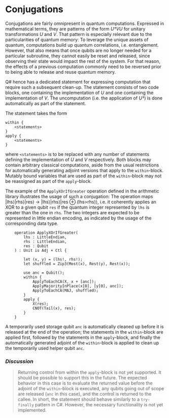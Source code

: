 # Conjugations

Conjugations are fairly omnipresent in quantum computations. Expressed in mathematical terms, they are patterns of the form *U†VU* for unitary transformations *U* and *V*. That pattern is especially relevant due to the particularities of quantum memory: To leverage the unique assets of quantum, computations build up quantum correlations, i.e. entanglement. However, that also means that once qubits are no longer needed for a particular subroutine, they cannot easily be reset and released, since observing their state would impact the rest of the system. For that reason, the effects of a previous computation commonly need to be reversed prior to being able to release and reuse quantum memory. 

Q# hence has a dedicated statement for expressing computation that require such a subsequent clean-up. The statement consists of two code blocks, one containing the implementation of *U* and one containing the implementation of *V*. The uncomputation (i.e. the application of *U†*) is done automatically as part of the statement. 

The statement takes the form
```qsharp
within {
    <statements>
}
apply {
    <statements>
}
```
where `<statements>` is to be replaced with any number of statements defining the implementation of *U* and *V* respectively.
Both blocks may contain arbitrary classical computations, aside from the usual restrictions for automatically generating adjoint versions that apply to the `within`-block. Mutably bound variables that are used as part of the `within`-block may not be reassigned as part of the `apply`-block.  

The example of the `ApplyXOrIfGreater` operation defined in the arithmetic library illustrates the usage of such a conjugation:
The operation maps |lhs⟩|rhs⟩|res⟩ → |lhs⟩|rhs⟩|res ⊕ (lhs>rhs)⟩, i.e. it coherently applies an XOR to a given qubit `res` if the quantum integer represented by `lhs` is greater than the one in `rhs`. The two integers are expected to be represented in little endian encoding, as indicated by the usage of the corresponding data type.

```qsharp
    operation ApplyXOrIfGreater(
        lhs : LittleEndian, 
        rhs : LittleEndian, 
        res : Qubit
    ) : Unit is Adj + Ctl {
  
        let (x, y) = (lhs!, rhs!);
        let shuffled = Zip3(Most(x), Rest(y), Rest(x));

        use anc = Qubit();
        within {
            ApplyToEachCA(X, x + [anc]);
            ApplyMajorityInPlace(x[0], [y[0], anc]);
            ApplyToEachCA(MAJ, shuffled);
        }
        apply {
            X(res);
            CNOT(Tail(x), res);
        }
    }
```

A temporarily used storage qubit `anc` is automatically cleaned up before it is released at the end of the operation; the statements in the `within`-block are applied first, followed by the statements in the `apply`-block, and finally the automatically generated adjoint of the `within`-block is applied to clean up the temporarily used helper qubit `anc`. 

### *Discussion*
>Returning control from within the `apply`-block is not yet supported. It should be possible to support this in the future. The expected behavior in this case is to evaluate the returned value before the adjoint of the `within`-block is executed, any qubits going out of scope are released (`anc` in this case), and the control is returned to the callee. In short, the statement should behave similarly to a `try-finally` pattern in C#. However, the necessary functionality is not yet implemented. 


